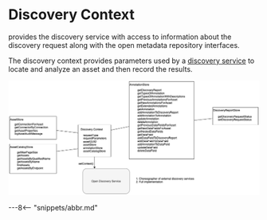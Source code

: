 <!-- SPDX-License-Identifier: CC-BY-4.0 -->
<!-- Copyright Contributors to the ODPi Egeria project. -->

# Discovery Context

provides the discovery service with access to information about
the discovery request along with the open metadata repository interfaces.

The discovery context provides parameters used by
a [discovery service](discovery-service.md) to locate
and analyze an asset and then record the results.


![Figure 1](discovery-context.png)

---8<-- "snippets/abbr.md"